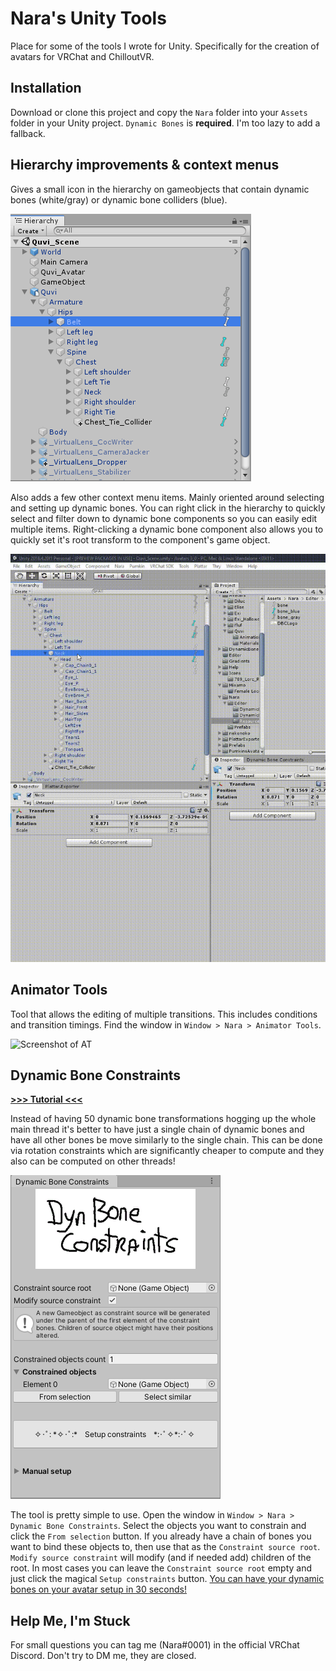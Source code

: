 # Nara's Unity Tools

Place for some of the tools I wrote for Unity.
Specifically for the creation of avatars for VRChat and ChilloutVR.

## Installation

Download or clone this project and copy the `Nara` folder into your `Assets` folder in your Unity project.
`Dynamic Bones` is **required**. I'm too lazy to add a fallback.

## Hierarchy improvements & context menus

Gives a small icon in the hierarchy on gameobjects that contain dynamic bones (white/gray) or dynamic bone colliders (blue).

![Screenshot of the hierarchy](.Media/hierarchy_screenshot.png)

Also adds a few other context menu items.
Mainly oriented around selecting and setting up dynamic bones.
You can right click in the hierarchy to quickly select and filter down to dynamic bone components so you can easily edit multiple items.
Right-clicking a dynamic bone component also allows you to quickly set it's root transform to the component's game object.

![Demo of the right menu contexts](.Media/context_demo.gif)

## Animator Tools

Tool that allows the editing of multiple transitions.
This includes conditions and transition timings. Find  the window in `Window > Nara > Animator Tools`.

![Screenshot of AT](.Media/at_screenshot.png)

## Dynamic Bone Constraints

[**>>> Tutorial <<<**](dbc_tutorial.md)

Instead of having 50 dynamic bone transformations hogging up the whole main thread it's better to have just a single chain of dynamic bones and have all other bones be move similarly to the single chain.
This can be done via rotation constraints which are significantly cheaper to compute and they also can be computed on other threads!

![Screenshot of DBC](.Media/dbc_screenshot.png)

The tool is pretty simple to use.
Open the window in `Window > Nara > Dynamic Bone Constraints`.
Select the objects you want to constrain and click the `From selection` button.
If you already have a chain of bones you want to bind these objects to, then use that as the `Constraint source root`.
`Modify source constraint` will modify (and if needed add) children of the root.
In most cases you can leave the `Constraint source root` empty and just click the magical `Setup constraints` button.
[You can have your dynamic bones on your avatar setup in 30 seconds!](https://youtu.be/byvG2FgJEhU)

## Help Me, I'm Stuck

For small questions you can tag me (Nara#0001) in the official VRChat Discord. Don't try to DM me, they are closed.
